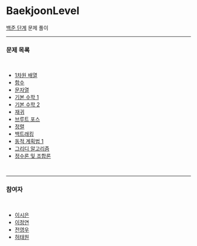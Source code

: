 # BaekjoonLevel

[백준 단계](https://www.acmicpc.net/step) 문제 풀이

---

### 문제 목록

<br>

* [1차원 배열](https://www.acmicpc.net/step/6)
* [함수](https://www.acmicpc.net/step/5)
* [문자열](https://www.acmicpc.net/step/7)
* [기본 수학 1](https://www.acmicpc.net/step/8)
* [기본 수학 2](https://www.acmicpc.net/step/10)
* [재귀](https://www.acmicpc.net/step/19)
* [브루트 포스](https://www.acmicpc.net/step/22)
* [정렬](https://www.acmicpc.net/step/9)
* [백트래킹](https://www.acmicpc.net/step/34)
* [동적 계획법 1](https://www.acmicpc.net/step/16)
* [그리디 알고리즘](https://www.acmicpc.net/step/33)
* [정수론 및 조합론](https://www.acmicpc.net/step/18)

<br>

---

### 참여자

<br>

* [이시은](https://github.com/tldms975)
* [이정연](https://github.com/happyyeon)
* [전영우](https://github.com/wowo0709)
* [허태원](https://github.com/HEOTAEWON)  